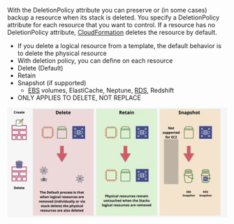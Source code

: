 With the DeletionPolicy attribute you can preserve or (in some cases) backup a resource when its stack is deleted. You specify a DeletionPolicy attribute for each resource that you want to control. If a resource has no DeletionPolicy attribute, [CloudFormation](CloudFormation.md) deletes the resource by default.

- If you delete a logical resource from a template, the default behavior is to delete the physical resource
- With deletion policy, you can define on each resource
- Delete (Default)
- Retain
- Snapshot (if supported)
	- [EBS](../../Storage/EBS/EBS.md) volumes, ElastiCache, Neptune, [RDS](../../Database/RDS/RDS.md), Redshift
- ONLY APPLIES TO DELETE, NOT REPLACE

![Pasted image 20250712204235.png](_atts/Pasted%20image%2020250712204235.png)